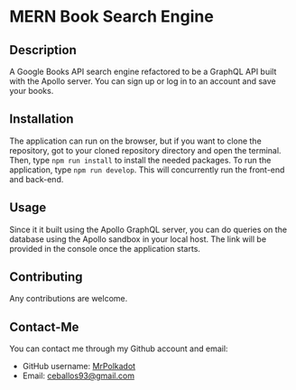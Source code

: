 # MERN Book Search Engine
  
  ## Description

  A Google Books API search engine refactored to be a GraphQL API built with the Apollo server. You can sign up or log in to an account and save your books. 

  ## Installation

  The application can run on the browser, but if you want to clone the repository, got to your cloned repository directory and open the terminal. Then, type ```npm run install``` to install the needed packages. To run the application, type ```npm run develop```. This will concurrently run the front-end and back-end.

  ## Usage

  Since it it built using the Apollo GraphQL server, you can do queries on the database using the Apollo sandbox in your local host. The link will be provided in the console once the application starts.

  ## Contributing
  Any contributions are welcome.
  
 
  
  ## Contact-Me
  You can contact me through my Github account and email:
  * GitHub username: [MrPolkadot](github.com/)
  * Email: ceballos93@gmail.com